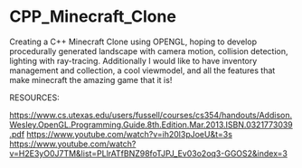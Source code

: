# CPP_Minecraft_Clone
Creating a C++ Minecraft Clone using OPENGL, hoping to develop procedurally generated landscape with camera motion, collision detection, lighting with ray-tracing. Additionally I would like to have inventory management and collection, a cool viewmodel, and all the features that make minecraft the amazing game that it is!


RESOURCES:

https://www.cs.utexas.edu/users/fussell/courses/cs354/handouts/Addison.Wesley.OpenGL.Programming.Guide.8th.Edition.Mar.2013.ISBN.0321773039.pdf
https://www.youtube.com/watch?v=ih20l3pJoeU&t=3s
https://www.youtube.com/watch?v=H2E3yO0J7TM&list=PLlrATfBNZ98foTJPJ_Ev03o2oq3-GGOS2&index=3

